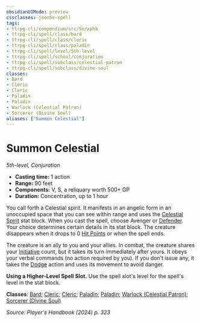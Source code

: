 ```yaml
---
obsidianUIMode: preview
cssclasses: json5e-spell
tags:
- ttrpg-cli/compendium/src/5e/xphb
- ttrpg-cli/spell/class/bard
- ttrpg-cli/spell/class/cleric
- ttrpg-cli/spell/class/paladin
- ttrpg-cli/spell/level/5th-level
- ttrpg-cli/spell/school/conjuration
- ttrpg-cli/spell/subclass/celestial-patron
- ttrpg-cli/spell/subclass/divine-soul
classes:
- Bard
- Cleric
- Cleric
- Paladin
- Paladin
- Warlock (Celestial Patron)
- Sorcerer (Divine Soul)
aliases: ["Summon Celestial"]
---
```

# Summon Celestial
*5th-level, Conjuration*  

- **Casting time:** 1 action
- **Range:** 90 feet
- **Components:** V, S, a reliquary worth 500+ GP
- **Duration:** Concentration, up to 1 hour

You call forth a Celestial spirit. It manifests in an angelic form in an unoccupied space that you can see within range and uses the [Celestial Spirit](3-Compendium/bestiary/celestial/celestial-spirit-xphb.md) stat block. When you cast the spell, choose Avenger or [Defender](3-Compendium/items/defender-xdmg.md). Your choice determines certain details in its stat block. The creature disappears when it drops to 0 [Hit Points](3-Compendium/rules/variant-rules/hit-points-xphb.md) or when the spell ends.

The creature is an ally to you and your allies. In combat, the creature shares your [Initiative](3-Compendium/rules/variant-rules/initiative-xphb.md) count, but it takes its turn immediately after yours. It obeys your verbal commands (no action required by you). If you don't issue any, it takes the [Dodge](3-Compendium/rules/actions.md#Dodge) action and uses its movement to avoid danger.

**Using a Higher-Level Spell Slot.** Use the spell slot's level for the spell's level in the stat block.

**Classes**: [Bard](list-spells-classes-bard); [Cleric](list-spells-classes-cleric); [Cleric](list-spells-classes-cleric); [Paladin](list-spells-classes-paladin); [Paladin](list-spells-classes-paladin); [Warlock (Celestial Patron)](list-spells-classes-warlock-xphb-celestial-patron-xphb); [Sorcerer (Divine Soul)](list-spells-classes-sorcerer-xphb-divine-soul-xge)

*Source: Player's Handbook (2024) p. 323*